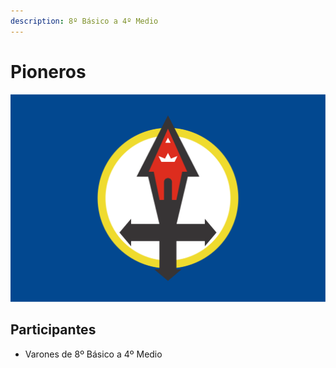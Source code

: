 ```yaml
---
description: 8º Básico a 4º Medio
---
```


# Pioneros

![](../.gitbook/assets/bandera-pioneros.png)

## Participantes

* Varones de 8º Básico a 4º Medio

